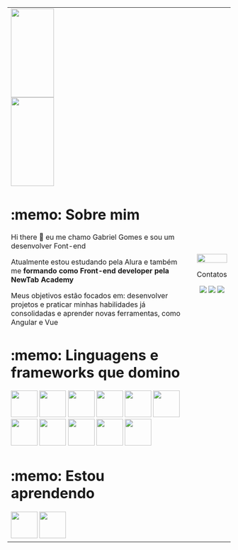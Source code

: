 <table>
  
<td align="left"> 
  <div width="100%">
    <a href="https://github.com/gabrielfgomss"></a>
    <img width="50%" height="200px" src="https://github-readme-stats.vercel.app/api?username=Gabrielfgomss&show_icons=true&theme=dracula&include_all_commits=true&count_private=true"/>
    <img width="50%" height="200px" src="https://github-readme-stats.vercel.app/api/top-langs/?username=Gabrielfgomss&layout=compact&langs_count=7&theme=dracula" />
  </div>
  
  <div>
    <h1> :memo: Sobre mim</h1>
    <p >Hi there 👋 eu me chamo Gabriel Gomes e sou um desenvolver Font-end</p>
    <p>Atualmente estou estudando pela Alura e também me <strong>formando como Front-end developer pela NewTab Academy</strong></p>
    <p>Meus objetivos estão focados em: desenvolver projetos e praticar minhas habilidades já consolidadas e aprender novas ferramentas, como Angular e Vue</p>
  </div>
 
  <div>
      <h1> :memo: Linguagens e frameworks que domino</h1>
      <img src="https://cdn.jsdelivr.net/gh/devicons/devicon/icons/html5/html5-plain-wordmark.svg" width='60' height='60'/>
      <img src="https://cdn.jsdelivr.net/gh/devicons/devicon/icons/css3/css3-plain-wordmark.svg" width='60' height='60'/>
      <img src="https://cdn.jsdelivr.net/gh/devicons/devicon/icons/javascript/javascript-plain.svg" width='60' height='60'/>
      <img src="https://cdn.jsdelivr.net/gh/devicons/devicon/icons/react/react-original-wordmark.svg" width='60' height='60'/>
      <img src="https://cdn.jsdelivr.net/gh/devicons/devicon/icons/git/git-original.svg" width='60' height='60'/>
      <img src="https://cdn.jsdelivr.net/gh/devicons/devicon/icons/nodejs/nodejs-original-wordmark.svg" width='60' height='60'/>
      <img src="https://cdn.jsdelivr.net/gh/devicons/devicon/icons/bootstrap/bootstrap-original.svg" width='60' height='60'/>
      <img src="https://cdn.jsdelivr.net/gh/devicons/devicon/icons/tailwindcss/tailwindcss-plain.svg" width='60' height='60'/>
      <img src="https://cdn.jsdelivr.net/gh/devicons/devicon/icons/mongodb/mongodb-original-wordmark.svg" width='60' height='60'/>
      <img src="https://cdn.jsdelivr.net/gh/devicons/devicon/icons/express/express-original.svg" width='60' height='60'/>
      <img src="https://cdn.jsdelivr.net/gh/devicons/devicon/icons/mysql/mysql-original-wordmark.svg" width='60' height='60'/>
  </div>
  
  <div>
      <h1> :memo: Estou aprendendo</h1>
      <img src="https://cdn.jsdelivr.net/gh/devicons/devicon/icons/angularjs/angularjs-original.svg" width='60' height='60'/>
      <img src="https://cdn.jsdelivr.net/gh/devicons/devicon/icons/firebase/firebase-plain-wordmark.svg" width='60' height='60'/>
  <td>
    
  <td align="right">
    <img src="https://raw.githubusercontent.com/gist/Gabrielfgomss/6caf0fa71ce2415ca3cf56b73e118833/raw/03bf6837d45d72510f830c2cd3213ea69a24dd32/githubcard.svg" widht="100%" height="100%"/>
    <p align="center">Contatos</p>
    <div align="center">
      <a href="https://instagram.com/gabrielfgomss" target="_blank"><img src="https://img.shields.io/badge/-Instagram-%23E4405F?style=for-the-badge&logo=instagram&logoColor=white" target="_blank"></a>
      <a href="https://www.linkedin.com/in/gabriel-gomes-fernandes" target="_blank"><img src="https://img.shields.io/badge/-LinkedIn-%230077B5?style=for-the-badge&logo=linkedin&logoColor=white" target="_blank"></a>
      <a href = "mailto:contato@seu-usuário-aqui"><img src="https://img.shields.io/badge/Email-gabriel.gomes__fernandes%40hotmail.com-blue" target="_blank"></a>
    </div>
  </td>
    
</table>

